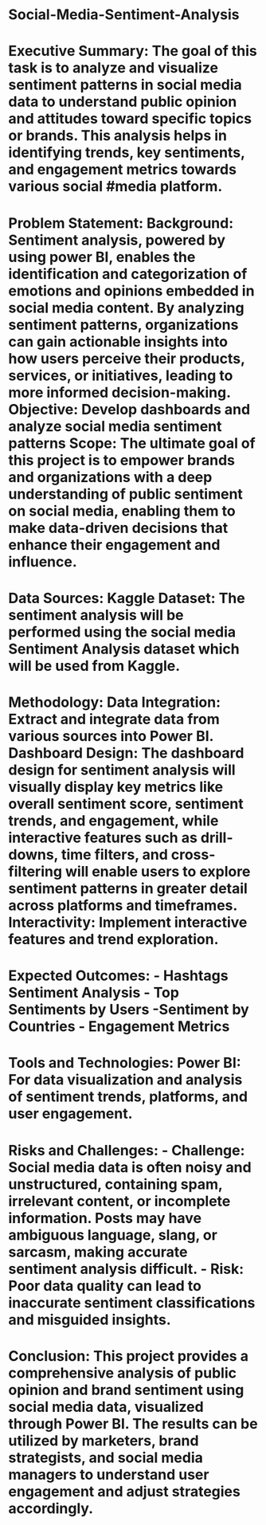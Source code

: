 # Social-Media-Sentiment-Analysis

# Executive Summary: The goal of this task is to analyze and visualize sentiment patterns in social media data to understand public opinion and attitudes toward specific topics or brands. This analysis helps in identifying trends, key sentiments, and engagement metrics towards various social #media platform.

# Problem Statement: Background: Sentiment analysis, powered by using power BI, enables the identification and categorization of emotions and opinions embedded in social media content. By analyzing sentiment patterns, organizations can gain actionable insights into how users perceive their products, services, or initiatives, leading to more informed decision-making. Objective: Develop dashboards and analyze social media sentiment patterns Scope: The ultimate goal of this project is to empower brands and organizations with a deep understanding of public sentiment on social media, enabling them to make data-driven decisions that enhance their engagement and influence.

# Data Sources: Kaggle Dataset: The sentiment analysis will be performed using the social media Sentiment Analysis dataset which will be used from Kaggle.

# Methodology: Data Integration: Extract and integrate data from various sources into Power BI. Dashboard Design: The dashboard design for sentiment analysis will visually display key metrics like overall sentiment score, sentiment trends, and engagement, while interactive features such as drill-downs, time filters, and cross-filtering will enable users to explore sentiment patterns in greater detail across platforms and timeframes. Interactivity: Implement interactive features and trend exploration.

# Expected Outcomes: - Hashtags Sentiment Analysis - Top Sentiments by Users -Sentiment by Countries - Engagement Metrics

# Tools and Technologies: Power BI: For data visualization and analysis of sentiment trends, platforms, and user engagement.

# Risks and Challenges: - Challenge: Social media data is often noisy and unstructured, containing spam, irrelevant content, or incomplete information. Posts may have ambiguous language, slang, or sarcasm, making accurate sentiment analysis difficult. - Risk: Poor data quality can lead to inaccurate sentiment classifications and misguided insights.

# Conclusion: This project provides a comprehensive analysis of public opinion and brand sentiment using social media data, visualized through Power BI. The results can be utilized by marketers, brand strategists, and social media managers to understand user engagement and adjust strategies accordingly.
